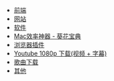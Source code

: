 <!--
 * @Author: Rainy
 * @Github: https://github.com/Rain120
 * @Date: 2019-01-20 11:31:51
 * @LastEditTime: 2019-07-04 21:43:04
    -->
* [前端](resources/front-end.md)
* [网站](resources/website.md)
* [软件](resources/software.md)
* [Mac效率神器 - 葵花宝典](resources/mac-software.md)
* [浏览器插件](resources/browser-plugins.md)
* [Youtube 1080p 下载(视频 + 字幕)](resources/youtube-download.md)
* [歌曲下载](resources/music-download.md)
* [其他](resources/others.md)

